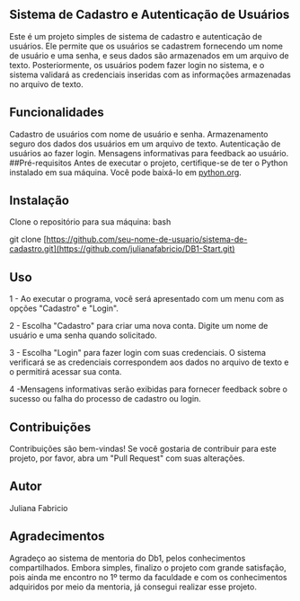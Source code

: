 ## Sistema de Cadastro e Autenticação de Usuários
Este é um projeto simples de sistema de cadastro e autenticação de usuários. Ele permite que os usuários se cadastrem fornecendo um nome de usuário e uma senha, e seus dados são armazenados em um arquivo de texto. Posteriormente, os usuários podem fazer login no sistema, e o sistema validará as credenciais inseridas com as informações armazenadas no arquivo de texto.

## Funcionalidades
Cadastro de usuários com nome de usuário e senha.
Armazenamento seguro dos dados dos usuários em um arquivo de texto.
Autenticação de usuários ao fazer login.
Mensagens informativas para feedback ao usuário.
##Pré-requisitos
Antes de executar o projeto, certifique-se de ter o Python instalado em sua máquina. Você pode baixá-lo em  [python.org](https://www.python.org/downloads/).

## Instalação
Clone o repositório para sua máquina:
bash

git clone [https://github.com/seu-nome-de-usuario/sistema-de-cadastro.git](https://github.com/julianafabricio/DB1-Start.git)

## Uso
1 - Ao executar o programa, você será apresentado com um menu com as opções "Cadastro" e "Login".

2 - Escolha "Cadastro" para criar uma nova conta. Digite um nome de usuário e uma senha quando solicitado.

3 - Escolha "Login" para fazer login com suas credenciais. O sistema verificará se as credenciais correspondem aos dados no arquivo de texto e o permitirá acessar sua conta.

4 -Mensagens informativas serão exibidas para fornecer feedback sobre o sucesso ou falha do processo de cadastro ou login.

## Contribuições
Contribuições são bem-vindas! Se você gostaria de contribuir para este projeto, por favor, abra um "Pull Request" com suas alterações.

## Autor
Juliana Fabricio

## Agradecimentos
Agradeço ao sistema de mentoria do Db1, pelos conhecimentos compartilhados. Embora simples, finalizo o projeto com grande satisfação, pois ainda me encontro no 1º termo da faculdade e com os conhecimentos adquiridos por meio da mentoria, já consegui realizar esse projeto.

